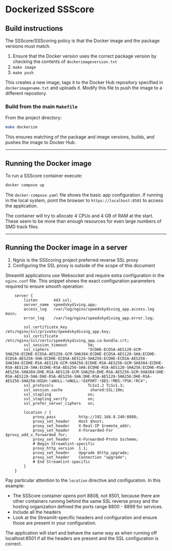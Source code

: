 # Dockerized SSScore

## Build instructions

The SSScore/SSScoring policy is that the Docker image and the package versions
must match.

1. Ensure that the Docker version uses the correct package version by checking
   the contents of `dockerimageversion.txt`
2. `make image`
3. `make push`

This creates a new image, tags it to the Docker Hub repository specified in
`dockerimagename.txt` and uploads it.  Modify this file to push the image to a
different repository.


### Build from the main `Makefile`

From the project directory:

```sh
make dockerize
```

This ensures matching of the package and image versions, builds, and pushes the
image to Docker Hub.

---
## Running the Docker image

To run a SSScore container execute:

```sh
docker compose up
```

The `docker-compose.yaml` file shows the basic app configuration.  If running in
the local system, point the browser to `https://localhost:8501` to access the
application.

The container will try to allocate 4 CPUs and 4 GB of RAM at the start.  These
seem to be more than enough resources for even large numbers of SMD track files.


---
## Running the Docker image in a server

1. Ngnix is the SSScoring project preferred reverse SSL proxy
1. Configuring the SSL proxy is outside of the scope of this document

Streamlit applications use Websocket and require extra configuration in the
`nginx.conf` file.  This snippet shows the exact configuration parameters
required to ensure smooth operation:

```ngnix
    server {
        listen       443 ssl;
        server_name  speedskydiving.app;
        access_log   /var/log/nginx/speedskydiving_app.access.log  main;
        error_log    /var/log/nginx/speedskydiving_app.error.log;

        ssl_certificate_key         /etc/nginx/ssl/private/speedskydiving_app.key;
        ssl_certificate             /etc/nginx/ssl/certs/speedskydiving_app.ca-bundle.crt;
        ssl_session_timeout         5m;
        ssl_ciphers                 "ECDHE-ECDSA-AES128-GCM-SHA256:ECDHE-ECDSA-AES256-GCM-SHA384:ECDHE-ECDSA-AES128-SHA:ECDHE-ECDSA-AES256-SHA:ECDHE-ECDSA-AES128-SHA256:ECDHE-ECDSA-AES256-SHA384:ECDHE-RSA-AES128-GCM-SHA256:ECDHE-RSA-AES256-GCM-SHA384:ECDHE-RSA-AES128-SHA:ECDHE-RSA-AES256-SHA:ECDHE-RSA-AES128-SHA256:ECDHE-RSA-AES256-SHA384:DHE-RSA-AES128-GCM-SHA256:DHE-RSA-AES256-GCM-SHA384:DHE-RSA-AES128-SHA:DHE-RSA-AES256-SHA:DHE-RSA-AES128-SHA256:DHE-RSA-AES256-SHA256:HIGH:!aNULL:!eNULL:!EXPORT:!DES:!MD5:!PSK:!RC4";
        ssl_protocols               TLSv1.2 TLSv1.3;
        ssl_session_cache            shared:SSL:10m;
        ssl_stapling                on;
        ssl_stapling_verify         on;
        ssl_prefer_server_ciphers   on;

        location / {
            proxy_pass          http://192.168.0.240:8808;
            proxy_set_header    Host $host;
            proxy_set_header    X-Real-IP $remote_addr;
            proxy_set_header    X-Forwarded-For $proxy_add_x_forwarded_for;
            proxy_set_header    X-Forwarded-Proto $scheme;
            # Begin Streamlint-specific
            proxy_http_version  1.1;
            proxy_set_header    Upgrade $http_upgrade;
            proxy_set_header    Connection "upgrade";
            # End Streamlint-specific
        }
    }
```

Pay particular attention to the `location` directive and configuration.  In this
example:

- The SSScore container opens port 8808, not 8501, because there are other
  containers running behind the same SSL reverse proxy and the hosting
  organization defined the ports range 8800 - 8899 for services.
- Include all the headers
- Look at the Streamlit-specific headers and configuration and ensure those
  are present in your configuration.

The application will start and behave the same way as when running off
localhost:8501 if all the headers are present and the SSL configuration is
correct.

